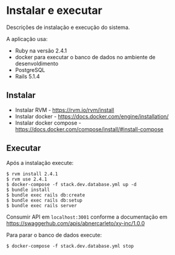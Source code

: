 Instalar e executar
===

Descrições de instalação e execução do sistema.

A aplicação usa:

- Ruby na versão 2.4.1
- docker para executar o banco de dados no ambiente de desenvoldimento
- PostgreSQL
- Rails 5.1.4

Instalar
---
- Instalar RVM - https://rvm.io/rvm/install
- Instalar docker - https://docs.docker.com/engine/installation/
- Instalar docker compose - https://docs.docker.com/compose/install/#install-compose

Executar
---
Após a instalação execute:
```
$ rvm install 2.4.1
$ rvm use 2.4.1
$ docker-compose -f stack.dev.database.yml up -d
$ bundle install
$ bundle exec rails db:create
$ bundle exec rails db:setup
$ bundle exec rails server
```
Consumir API em `localhost:3001` conforme a documentação em https://swaggerhub.com/apis/abnercarleto/xy-inc/1.0.0

Para parar o banco de dados execute:
```
$ docker-compose -f stack.dev.database.yml stop
```
